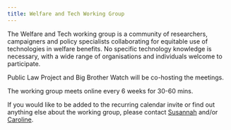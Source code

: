 ```yaml
---
title: Welfare and Tech Working Group
---
```

The Welfare and Tech working group is a community of researchers, campaigners and policy specialists collaborating for equitable use of technologies in welfare benefits. No specific technology knowledge is necessary, with a wide range of organisations and individuals welcome to participate.

Public Law Project and Big Brother Watch will be co-hosting the meetings.

The working group meets online every 6 weeks for 30-60 mins.

If you would like to be added to the recurring calendar invite or find out anything else about the working group, please contact [Susannah](mailto:susannah.copson@bigbrotherwatch.org.uk) and/or [Caroline](mailto:c.selman@publiclawproject.org.uk).